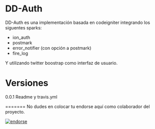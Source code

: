 DD-Auth
=======
DD-Auth es una implementación basada en codeigniter integrando los siguentes sparks:
- ion_auth
- postmark
- error_notifier (con opción a postmark)
- fire_log

Y utilizando twitter boostrap como interfaz de usuario.

Versiones
=======
0.0.1 Readme y travis.yml



=======
No dudes en colocar tu endorse aquí como colaborador del proyecto.

[![endorse](http://api.coderwall.com/ramirors/endorsecount.png)](http://coderwall.com/ramirors)